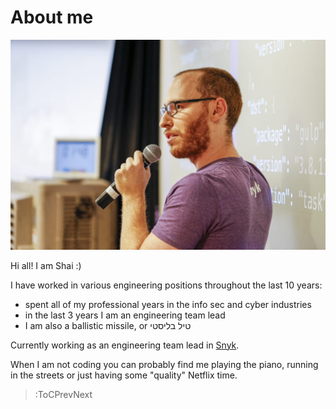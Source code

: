 # About me

![me](/docs/assets/me.jpeg)

Hi all!
I am Shai :)

I have worked in various engineering positions throughout the last 10 years:<br>
- spent all of my professional years in the info sec and cyber industries
- in the last 3 years I am an engineering team lead
- I am also a ballistic missile, or טיל בליסטי

Currently working as an engineering team lead in [Snyk](https://snyk.io).

When I am not coding you can probably find me playing the piano, running in the streets or just having some "quality" Netflix time.

> :ToCPrevNext
